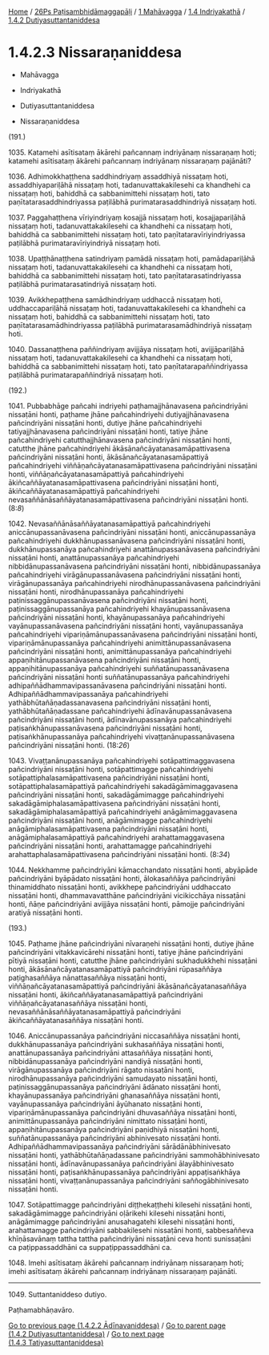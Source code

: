 
[Home](/) / [26Ps Paṭisambhidāmaggapāḷi](../../...md) / [1 Mahāvagga](../...md) / [1.4 Indriyakathā](...md) / [1.4.2 Dutiyasuttantaniddesa](../26Ps/1/1.4/1.4.2.md)

# 1.4.2.3 Nissaraṇaniddesa

* Mahāvagga

* Indriyakathā

* Dutiyasuttantaniddesa

* Nissaraṇaniddesa

(191.)

1035\. Katamehi asītisataṃ ākārehi pañcannaṃ indriyānaṃ nissaraṇaṃ hoti; katamehi asītisataṃ ākārehi pañcannaṃ indriyānaṃ nissaraṇaṃ pajānāti?

1036\. Adhimokkhaṭṭhena saddhindriyaṃ assaddhiyā nissaṭaṃ hoti, assaddhiyapariḷāhā nissaṭaṃ hoti, tadanuvattakakilesehi ca khandhehi ca nissaṭaṃ hoti, bahiddhā ca sabbanimittehi nissaṭaṃ hoti, tato paṇītatarasaddhindriyassa paṭilābhā purimatarasaddhindriyā nissaṭaṃ hoti.

1037\. Paggahaṭṭhena vīriyindriyaṃ kosajjā nissaṭaṃ hoti, kosajjapariḷāhā nissaṭaṃ hoti, tadanuvattakakilesehi ca khandhehi ca nissaṭaṃ hoti, bahiddhā ca sabbanimittehi nissaṭaṃ hoti, tato paṇītataravīriyindriyassa paṭilābhā purimataravīriyindriyā nissaṭaṃ hoti.

1038\. Upaṭṭhānaṭṭhena satindriyaṃ pamādā nissaṭaṃ hoti, pamādapariḷāhā nissaṭaṃ hoti, tadanuvattakakilesehi ca khandhehi ca nissaṭaṃ hoti, bahiddhā ca sabbanimittehi nissaṭaṃ hoti, tato paṇītatarasatindriyassa paṭilābhā purimatarasatindriyā nissaṭaṃ hoti.

1039\. Avikkhepaṭṭhena samādhindriyaṃ uddhaccā nissaṭaṃ hoti, uddhaccapariḷāhā nissaṭaṃ hoti, tadanuvattakakilesehi ca khandhehi ca nissaṭaṃ hoti, bahiddhā ca sabbanimittehi nissaṭaṃ hoti, tato paṇītatarasamādhindriyassa paṭilābhā purimatarasamādhindriyā nissaṭaṃ hoti.

1040\. Dassanaṭṭhena paññindriyaṃ avijjāya nissaṭaṃ hoti, avijjāpariḷāhā nissaṭaṃ hoti, tadanuvattakakilesehi ca khandhehi ca nissaṭaṃ hoti, bahiddhā ca sabbanimittehi nissaṭaṃ hoti, tato paṇītatarapaññindriyassa paṭilābhā purimatarapaññindriyā nissaṭaṃ hoti.

(192.)

1041\. Pubbabhāge pañcahi indriyehi paṭhamajjhānavasena pañcindriyāni nissaṭāni honti, paṭhame jhāne pañcahindriyehi dutiyajjhānavasena pañcindriyāni nissaṭāni honti, dutiye jhāne pañcahindriyehi tatiyajjhānavasena pañcindriyāni nissaṭāni honti, tatiye jhāne pañcahindriyehi catutthajjhānavasena pañcindriyāni nissaṭāni honti, catutthe jhāne pañcahindriyehi ākāsānañcāyatanasamāpattivasena pañcindriyāni nissaṭāni honti, ākāsānañcāyatanasamāpattiyā pañcahindriyehi viññāṇañcāyatanasamāpattivasena pañcindriyāni nissaṭāni honti, viññāṇañcāyatanasamāpattiyā pañcahindriyehi ākiñcaññāyatanasamāpattivasena pañcindriyāni nissaṭāni honti, ākiñcaññāyatanasamāpattiyā pañcahindriyehi nevasaññānāsaññāyatanasamāpattivasena pañcindriyāni nissaṭāni honti. (8:*8*)

1042\. Nevasaññānāsaññāyatanasamāpattiyā pañcahindriyehi aniccānupassanāvasena pañcindriyāni nissaṭāni honti, aniccānupassanāya pañcahindriyehi dukkhānupassanāvasena pañcindriyāni nissaṭāni honti, dukkhānupassanāya pañcahindriyehi anattānupassanāvasena pañcindriyāni nissaṭāni honti, anattānupassanāya pañcahindriyehi nibbidānupassanāvasena pañcindriyāni nissaṭāni honti, nibbidānupassanāya pañcahindriyehi virāgānupassanāvasena pañcindriyāni nissaṭāni honti, virāgānupassanāya pañcahindriyehi nirodhānupassanāvasena pañcindriyāni nissaṭāni honti, nirodhānupassanāya pañcahindriyehi paṭinissaggānupassanāvasena pañcindriyāni nissaṭāni honti, paṭinissaggānupassanāya pañcahindriyehi khayānupassanāvasena pañcindriyāni nissaṭāni honti, khayānupassanāya pañcahindriyehi vayānupassanāvasena pañcindriyāni nissaṭāni honti, vayānupassanāya pañcahindriyehi vipariṇāmānupassanāvasena pañcindriyāni nissaṭāni honti, vipariṇāmānupassanāya pañcahindriyehi animittānupassanāvasena pañcindriyāni nissaṭāni honti, animittānupassanāya pañcahindriyehi appaṇihitānupassanāvasena pañcindriyāni nissaṭāni honti, appaṇihitānupassanāya pañcahindriyehi suññatānupassanāvasena pañcindriyāni nissaṭāni honti suññatānupassanāya pañcahindriyehi adhipaññādhammavipassanāvasena pañcindriyāni nissaṭāni honti. Adhipaññādhammavipassanāya pañcahindriyehi yathābhūtañāṇadassanavasena pañcindriyāni nissaṭāni honti, yathābhūtañāṇadassane pañcahindriyehi ādīnavānupassanāvasena pañcindriyāni nissaṭāni honti, ādīnavānupassanāya pañcahindriyehi paṭisaṅkhānupassanāvasena pañcindriyāni nissaṭāni honti, paṭisaṅkhānupassanāya pañcahindriyehi vivaṭṭanānupassanāvasena pañcindriyāni nissaṭāni honti. (18:*26*)

1043\. Vivaṭṭanānupassanāya pañcahindriyehi sotāpattimaggavasena pañcindriyāni nissaṭāni honti, sotāpattimagge pañcahindriyehi sotāpattiphalasamāpattivasena pañcindriyāni nissaṭāni honti, sotāpattiphalasamāpattiyā pañcahindriyehi sakadāgāmimaggavasena pañcindriyāni nissaṭāni honti, sakadāgāmimagge pañcahindriyehi sakadāgāmiphalasamāpattivasena pañcindriyāni nissaṭāni honti, sakadāgāmiphalasamāpattiyā pañcahindriyehi anāgāmimaggavasena pañcindriyāni nissaṭāni honti, anāgāmimagge pañcahindriyehi anāgāmiphalasamāpattivasena pañcindriyāni nissaṭāni honti, anāgāmiphalasamāpattiyā pañcahindriyehi arahattamaggavasena pañcindriyāni nissaṭāni honti, arahattamagge pañcahindriyehi arahattaphalasamāpattivasena pañcindriyāni nissaṭāni honti. (8:*34*)

1044\. Nekkhamme pañcindriyāni kāmacchandato nissaṭāni honti, abyāpāde pañcindriyāni byāpādato nissaṭāni honti, ālokasaññāya pañcindriyāni thinamiddhato nissaṭāni honti, avikkhepe pañcindriyāni uddhaccato nissaṭāni honti, dhammavavatthāne pañcindriyāni vicikicchāya nissaṭāni honti, ñāṇe pañcindriyāni avijjāya nissaṭāni honti, pāmojje pañcindriyāni aratiyā nissaṭāni honti.

(193.)

1045\. Paṭhame jhāne pañcindriyāni nīvaraṇehi nissaṭāni honti, dutiye jhāne pañcindriyāni vitakkavicārehi nissaṭāni honti, tatiye jhāne pañcindriyāni pītiyā nissaṭāni honti, catutthe jhāne pañcindriyāni sukhadukkhehi nissaṭāni honti, ākāsānañcāyatanasamāpattiyā pañcindriyāni rūpasaññāya paṭighasaññāya nānattasaññāya nissaṭāni honti, viññāṇañcāyatanasamāpattiyā pañcindriyāni ākāsānañcāyatanasaññāya nissaṭāni honti, ākiñcaññāyatanasamāpattiyā pañcindriyāni viññāṇañcāyatanasaññāya nissaṭāni honti, nevasaññānāsaññāyatanasamāpattiyā pañcindriyāni ākiñcaññāyatanasaññāya nissaṭāni honti.

1046\. Aniccānupassanāya pañcindriyāni niccasaññāya nissaṭāni honti, dukkhānupassanāya pañcindriyāni sukhasaññāya nissaṭāni honti, anattānupassanāya pañcindriyāni attasaññāya nissaṭāni honti, nibbidānupassanāya pañcindriyāni nandiyā nissaṭāni honti, virāgānupassanāya pañcindriyāni rāgato nissaṭāni honti, nirodhānupassanāya pañcindriyāni samudayato nissaṭāni honti, paṭinissaggānupassanāya pañcindriyāni ādānato nissaṭāni honti, khayānupassanāya pañcindriyāni ghanasaññāya nissaṭāni honti, vayānupassanāya pañcindriyāni āyūhanato nissaṭāni honti, vipariṇāmānupassanāya pañcindriyāni dhuvasaññāya nissaṭāni honti, animittānupassanāya pañcindriyāni nimittato nissaṭāni honti, appaṇihitānupassanāya pañcindriyāni paṇidhiyā nissaṭāni honti, suññatānupassanāya pañcindriyāni abhinivesato nissaṭāni honti. Adhipaññādhammavipassanāya pañcindriyāni sārādānābhinivesato nissaṭāni honti, yathābhūtañāṇadassane pañcindriyāni sammohābhinivesato nissaṭāni honti, ādīnavānupassanāya pañcindriyāni ālayābhinivesato nissaṭāni honti, paṭisaṅkhānupassanāya pañcindriyāni appaṭisaṅkhāya nissaṭāni honti, vivaṭṭanānupassanāya pañcindriyāni saññogābhinivesato nissaṭāni honti.

1047\. Sotāpattimagge pañcindriyāni diṭṭhekaṭṭhehi kilesehi nissaṭāni honti, sakadāgāmimagge pañcindriyāni oḷārikehi kilesehi nissaṭāni honti, anāgāmimagge pañcindriyāni anusahagatehi kilesehi nissaṭāni honti, arahattamagge pañcindriyāni sabbakilesehi nissaṭāni honti, sabbesaññeva khīṇāsavānaṃ tattha tattha pañcindriyāni nissaṭāni ceva honti sunissaṭāni ca paṭippassaddhāni ca suppaṭippassaddhāni ca.

1048\. Imehi asītisataṃ ākārehi pañcannaṃ indriyānaṃ nissaraṇaṃ hoti; imehi asītisataṃ ākārehi pañcannaṃ indriyānaṃ nissaraṇaṃ pajānāti.

---

1049\. Suttantaniddeso dutiyo.

  
Paṭhamabhāṇavāro.



[Go to previous page (1.4.2.2 Ādīnavaniddesa)](1.4.2.2.md) / [Go to parent page (1.4.2 Dutiyasuttantaniddesa)](../26Ps/1/1.4/1.4.2.md) / [Go to next page (1.4.3 Tatiyasuttantaniddesa)](../1.4.3.md)


